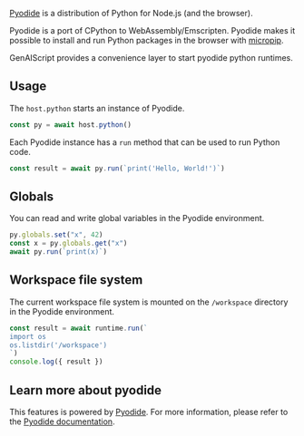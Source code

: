 [Pyodide](https://pyodide.org/) is a distribution of Python for Node.js (and the browser).

Pyodide is a port of CPython to WebAssembly/Emscripten.
Pyodide makes it possible to install and run Python packages in the browser with [micropip](https://micropip.pyodide.org/en/stable/project/usage.html).

GenAIScript provides a convenience layer to start pyodide python runtimes.

## Usage

The `host.python` starts an instance of Pyodide.

```js wrap
const py = await host.python()
```

Each Pyodide instance has a `run` method that can be used to run Python code.

```js wrap
const result = await py.run(`print('Hello, World!')`)
```

## Globals

You can read and write global variables in the Pyodide environment.

```js wrap
py.globals.set("x", 42)
const x = py.globals.get("x")
await py.run(`print(x)`)
```

## Workspace file system

The current workspace file system is mounted on the `/workspace` directory in the Pyodide environment.

```js wrap
const result = await runtime.run(`
import os
os.listdir('/workspace')
`)
console.log({ result })
```

## Learn more about pyodide

This features is powered by [Pyodide](https://pyodide.org/). For more information, please refer to the [Pyodide documentation](https://pyodide.org/docs/).